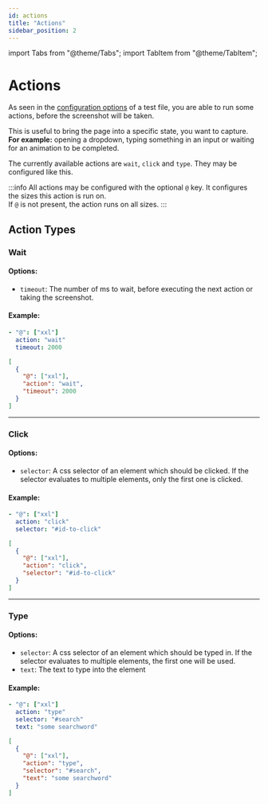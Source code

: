```yaml
---
id: actions
title: "Actions"
sidebar_position: 2
---
```


import Tabs from "@theme/Tabs";
import TabItem from "@theme/TabItem";

# Actions

As seen in the [configuration options](configuration) of a test file, you are able to run some actions, before the screenshot will be taken.

This is useful to bring the page into a specific state, you want to capture. <br />
**For example:** opening a dropdown, typing something in an input or waiting for an animation to be completed.

The currently available actions are `wait`, `click` and `type`. They may be configured like this.

:::info
All actions may be configured with the optional `@` key.
It configures the sizes this action is run on. <br />
If `@` is not present, the action runs on all sizes.
:::

## Action Types

### Wait

#### Options:

- `timeout`: The number of ms to wait, before executing the next action or taking the screenshot.

#### Example:

<Tabs>
<TabItem value="yaml" label="YAML" default>

```yaml
- "@": ["xxl"]
  action: "wait"
  timeout: 2000
```

</TabItem>
<TabItem value="json" label="JSON">

```json
[
  {
    "@": ["xxl"],
    "action": "wait",
    "timeout": 2000
  }
]
```

</TabItem>
</Tabs>

---

### Click

#### Options:

- `selector`: A css selector of an element which should be clicked. If the selector evaluates to multiple elements, only the first one is clicked.

#### Example:

<Tabs>
<TabItem value="yaml" label="YAML" default>

```yaml
- "@": ["xxl"]
  action: "click"
  selector: "#id-to-click"
```

</TabItem>
<TabItem value="json" label="JSON">

```json
[
  {
    "@": ["xxl"],
    "action": "click",
    "selector": "#id-to-click"
  }
]
```

</TabItem>
</Tabs>

---

### Type

#### Options:

- `selector`: A css selector of an element which should be typed in. If the selector evaluates to multiple elements, the first one will be used.
- `text`: The text to type into the element

#### Example:

<Tabs>
<TabItem value="yaml" label="YAML" default>

```yaml
- "@": ["xxl"]
  action: "type"
  selector: "#search"
  text: "some searchword"
```

</TabItem>
<TabItem value="json" label="JSON">

```json
[
  {
    "@": ["xxl"],
    "action": "type",
    "selector": "#search",
    "text": "some searchword"
  }
]
```

</TabItem>
</Tabs>
